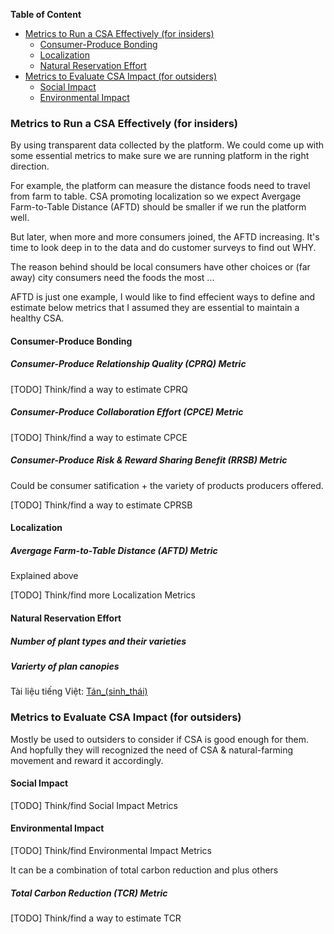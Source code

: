 **Table of Content**
<!-- TOC START min:2 max:4 link:true update:true -->
  - [Metrics to Run a CSA Effectively (for insiders)](#metrics-to-run-a-csa-effectively-for-insiders)
    - [Consumer-Produce Bonding](#consumer-produce-bonding)
    - [Localization](#localization)
    - [Natural Reservation Effort](#natural-reservation-effort)
  - [Metrics to Evaluate CSA Impact (for outsiders)](#metrics-to-evaluate-csa-impact-for-outsiders)
    - [Social Impact](#social-impact)
    - [Environmental Impact](#environmental-impact)

<!-- TOC END -->


### Metrics to Run a CSA Effectively (for insiders)

By using transparent data collected by the platform. We could come up with some essential metrics to make sure we are running platform in the right direction.

For example, the platform can measure the distance foods need to travel from farm to table. CSA promoting localization so we expect Avergage Farm-to-Table Distance (AFTD) should be smaller if we run the platform well.

But later, when more and more consumers joined, the AFTD increasing. It's time to look deep in to the data and do customer surveys to find out WHY.

The reason behind should be local consumers have other choices or (far away) city consumers need the foods the most ...

AFTD is just one example, I would like to find effecient ways to define and estimate below metrics that I assumed they are essential to maintain a healthy CSA.

#### Consumer-Produce Bonding
##### Consumer-Produce Relationship Quality (CPRQ) Metric
[TODO] Think/find a way to estimate CPRQ
##### Consumer-Produce Collaboration Effort (CPCE) Metric
[TODO] Think/find a way to estimate CPCE
##### Consumer-Produce Risk & Reward Sharing Benefit (RRSB) Metric
Could be consumer satification + the variety of products producers offered.

[TODO] Think/find a way to estimate CPRSB


#### Localization
##### Avergage Farm-to-Table Distance (AFTD) Metric
Explained above

[TODO] Think/find more Localization Metrics

#### Natural Reservation Effort

##### Number of plant types and their varieties
##### Varierty of plan canopies
Tài liệu tiếng Việt: [Tán_(sinh_thái)](https://goo.gl/TLioRd)
### Metrics to Evaluate CSA Impact (for outsiders)

Mostly be used to outsiders to consider if CSA is good enough for them. And hopfully they will recognized the need of CSA & natural-farming movement and reward it accordingly.

#### Social Impact
[TODO] Think/find Social Impact Metrics

#### Environmental Impact
[TODO] Think/find Environmental Impact Metrics

It can be a combination of total carbon reduction and plus others

##### Total Carbon Reduction (TCR) Metric
[TODO] Think/find a way to estimate TCR
